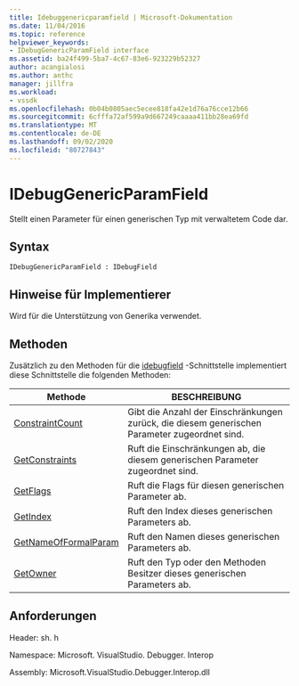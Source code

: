 ```yaml
---
title: Idebuggenericparamfield | Microsoft-Dokumentation
ms.date: 11/04/2016
ms.topic: reference
helpviewer_keywords:
- IDebugGenericParamField interface
ms.assetid: ba24f499-5ba7-4c67-83e6-923229b52327
author: acangialosi
ms.author: anthc
manager: jillfra
ms.workload:
- vssdk
ms.openlocfilehash: 0b04b0805aec5ecee818fa42e1d76a76cce12b66
ms.sourcegitcommit: 6cfffa72af599a9d667249caaaa411bb28ea69fd
ms.translationtype: MT
ms.contentlocale: de-DE
ms.lasthandoff: 09/02/2020
ms.locfileid: "80727843"
---
```

# <a name="idebuggenericparamfield"></a>IDebugGenericParamField
Stellt einen Parameter für einen generischen Typ mit verwaltetem Code dar.

## <a name="syntax"></a>Syntax

```
IDebugGenericParamField : IDebugField
```

## <a name="notes-for-implementers"></a>Hinweise für Implementierer
 Wird für die Unterstützung von Generika verwendet.

## <a name="methods"></a>Methoden
 Zusätzlich zu den Methoden für die [idebugfield](../../../extensibility/debugger/reference/idebugfield.md) -Schnittstelle implementiert diese Schnittstelle die folgenden Methoden:

|Methode|BESCHREIBUNG|
|------------|-----------------|
|[ConstraintCount](../../../extensibility/debugger/reference/idebuggenericparamfield-constraintcount.md)|Gibt die Anzahl der Einschränkungen zurück, die diesem generischen Parameter zugeordnet sind.|
|[GetConstraints](../../../extensibility/debugger/reference/idebuggenericparamfield-getconstraints.md)|Ruft die Einschränkungen ab, die diesem generischen Parameter zugeordnet sind.|
|[GetFlags](../../../extensibility/debugger/reference/idebuggenericparamfield-getflags.md)|Ruft die Flags für diesen generischen Parameter ab.|
|[GetIndex](../../../extensibility/debugger/reference/idebuggenericparamfield-getindex.md)|Ruft den Index dieses generischen Parameters ab.|
|[GetNameOfFormalParam](../../../extensibility/debugger/reference/idebuggenericparamfield-getnameofformalparam.md)|Ruft den Namen dieses generischen Parameters ab.|
|[GetOwner](../../../extensibility/debugger/reference/idebuggenericparamfield-getowner.md)|Ruft den Typ oder den Methoden Besitzer dieses generischen Parameters ab.|

## <a name="requirements"></a>Anforderungen
 Header: sh. h

 Namespace: Microsoft. VisualStudio. Debugger. Interop

 Assembly: Microsoft.VisualStudio.Debugger.Interop.dll
